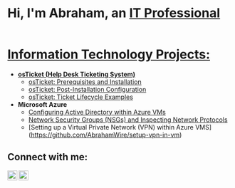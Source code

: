 <h1>Hi, I'm Abraham, an <a href="https://www.linkedin.com/in/abraham-ramos-88b6a12a4/">IT Professional

<h2></h2> Information Technology Projects:</h2>

- <b>osTicket (Help Desk Ticketing System)</b>
  - [osTicket: Prerequisites and Installation](https://github.com/AbrahamWire/osticket-prereqs)
  - [osTicket: Post-Installation Configuration](https://github.com/AbrahamWire/post-install-config)
  - [osTicket: Ticket Lifecycle Examples](https://github.com/AbrahamWire/ticket-lifecycle)
- <b>Microsoft Azure</b>
  - [Configuring Active Directory within Azure VMs](https://github.com/AbrahamWire/configure-ad)
  - [Network Security Groups (NSGs) and Inspecting Network Protocols](https://github.com/AbrahamWire/azure-network-protocols)
  - [Setting up a Virtual Private Network (VPN) within Azure VMS] (https://github.com/AbrahamWire/setup-vpn-in-vm)

<h2>Connect with me:</h2>

[<img align="left" alt="Abraham | LinkedIn" width="22px" src="https://cdn.jsdelivr.net/npm/simple-icons@v3/icons/linkedin.svg" />][linkedin]
[<img align="left" alt="Abraham | Instagram" width="22px" src="https://cdn.jsdelivr.net/npm/simple-icons@v3/icons/instagram.svg" />][instagram]

[instagram]: https://www.instagram.com/abe_wire
[linkedin]: https://www.linkedin.com/in/abraham-ramos-88b6a12a4/

